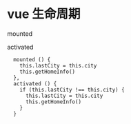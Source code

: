# vue 生命周期

mounted

activated
```
  mounted () {
    this.lastCity = this.city
    this.getHomeInfo()
  },
  activated () {
    if (this.lastCity !== this.city) {
      this.lastCity = this.city
      this.getHomeInfo()
    }
  }
```

